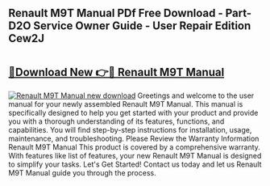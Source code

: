 ## Renault M9T Manual PDf Free Download - Part-D2O Service Owner Guide - User Repair Edition Cew2J

# <h2><a href="http://bc55838.oget.top/?id=Renault+M9T+Manual">🔗Download New 👉🔴 Renault M9T Manual</a></h2>

[![Renault M9T Manual new download](https://i.imgur.com/5g1atiW.png)](http://bc55838.oget.top/?id=Renault+M9T+Manual)
Greetings and welcome to the user manual for your newly assembled Renault M9T Manual. This manual is specifically designed to help you get started with your product and provide you with a thorough understanding of its features, functions, and capabilities. You will find step-by-step instructions for installation, usage, maintenance, and troubleshooting. Please Review the Warranty Information Renault M9T Manual This product is covered by a comprehensive warranty. With features like list of features, your new Renault M9T Manual is designed to simplify your tasks. Let's Get Started! Contact us today and let us Renault M9T Manual guide you through the process.
